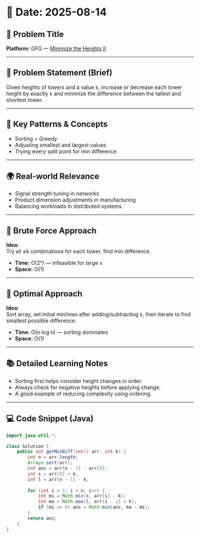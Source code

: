 # 📅 Date: 2025-08-14  
## 🧠 Problem Title  
**Platform:** GFG — [Minimize the Heights II](https://www.geeksforgeeks.org/batch/gfg-160-problems/track/arrays-gfg-160/problem/minimize-the-heights3351)  

---

## 📜 Problem Statement (Brief)  
Given heights of towers and a value `k`, increase or decrease each tower height by exactly `k` and minimize the difference between the tallest and shortest tower.

---

## 🧩 Key Patterns & Concepts  
- Sorting + Greedy  
- Adjusting smallest and largest values  
- Trying every split point for min difference  

---

## 🌍 Real-world Relevance  
- Signal strength tuning in networks  
- Product dimension adjustments in manufacturing  
- Balancing workloads in distributed systems  

---

## 🥉 Brute Force Approach  
**Idea:**  
Try all ±k combinations for each tower, find min difference.

- **Time:** O(2ⁿ) — infeasible for large `n`  
- **Space:** O(1)  

---

## 🥇 Optimal Approach  
**Idea:**  
Sort array, set initial min/max after adding/subtracting `k`, then iterate to find smallest possible difference.

- **Time:** O(n log n) — sorting dominates  
- **Space:** O(1)  

---

## 📚 Detailed Learning Notes  
- Sorting first helps consider height changes in order.  
- Always check for negative heights before applying change.  
- A good example of reducing complexity using ordering.  

---

## 💻 Code Snippet (Java)  
```java
import java.util.*;

class Solution {
    public int getMinDiff(int[] arr, int k) {
        int n = arr.length;
        Arrays.sort(arr);
        int ans = arr[n - 1] - arr[0];
        int s = arr[0] + k;
        int l = arr[n - 1] - k;
        
        for (int i = 1; i < n; i++) {
            int mi = Math.min(s, arr[i] - k);
            int ma = Math.max(l, arr[i - 1] + k);
            if (mi >= 0) ans = Math.min(ans, ma - mi);
        }
        return ans;
    }
}
